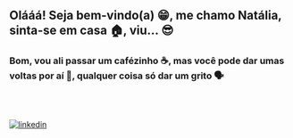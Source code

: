 ## Olááá! Seja bem-vindo(a) 😁, me chamo Natália, sinta-se em casa 🏠, viu... 😎
### Bom, vou ali passar um cafézinho ☕, mas você pode dar umas voltas por aí 👀, qualquer coisa só dar um grito 🗣
 
 <div align="center">
 <a href="https://github.com/b1z3rr4">
 <!--cards aqui-->
</div>
  
 <br>
<!--<div style="display: inline_block">
 <img align="center" src="https://img.shields.io/badge/HTML5-E34F26?style=for-the-badge&logo=html5&logoColor=white" alt="logo html5"/>
 <img align="center" src="https://img.shields.io/badge/CSS3-1572B6?style=for-the-badge&logo=css3&logoColor=white" alt="logo css3"/>
 <img align="center" src="https://img.shields.io/badge/JavaScript-323330?style=for-the-badge&logo=javascript&logoColor=F7DF1E" alt="logo javascript"/>
 <img align="center" src="https://img.shields.io/badge/Node.js-43853D?style=for-the-badge&logo=node.js&logoColor=white" alt="logo nodejs"/>
 <img align="center" src="https://img.shields.io/badge/MySQL-00000F?style=for-the-badge&logo=mysql&logoColor=white" alt="logo mysql"/>
 <img align="center" src="https://img.shields.io/badge/Python-14354C?style=for-the-badge&logo=python&logoColor=white" alt="logo python"/>
 <img align="center" src="https://img.shields.io/badge/PHP-777BB4?style=for-the-badge&logo=php&logoColor=white" alt="logo php"/>
 <img align="center" src="https://img.shields.io/badge/React-20232A?style=for-the-badge&logo=react&logoColor=61DAFB" alt="logo react"/>
 <img align="center" src="https://img.shields.io/badge/SQLite-07405E?style=for-the-badge&logo=sqlite&logoColor=white" alt="logo sqlite"/>
 <img align="center" src="https://img.shields.io/badge/MongoDB-4EA94B?style=for-the-badge&logo=mongodb&logoColor=white" alt="logo mongodb"/>
 <img align="center" src="https://img.shields.io/badge/Amazon_AWS-232F3E?style=for-the-badge&logo=amazon-aws&logoColor=white" alt="logo amazon"/>
 <img align="center" src="https://img.shields.io/badge/sequelize-323330?style=for-the-badge&logo=sequelize&logoColor=blue" alt="logo sequelize"/>
 <img align="center" src="https://img.shields.io/badge/Express.js-404D59?style=for-the-badge" alt="logo express"/>
 <img align="center" src="https://img.shields.io/badge/Sass-CC6699?style=for-the-badge&logo=sass&logoColor=white" alt="logo sass"/>
 <img align="center" src="https://img.shields.io/badge/json%20web%20tokens-323330?style=for-the-badge&logo=json-web-tokens&logoColor=pink" alt="logo jwt"/>
</div>-->
  
  ##
  
<div style="display: inline_block">
  <a href="https://www.linkedin.com/in/natalia-bezerra-437575229/" target="_blank"><img src="https://img.shields.io/badge/LinkedIn-0077B5?style=for-the-badge&logo=linkedin&logoColor=white" alt="linkedin"></a>
</div>
  
<!--
- 🔭 I’m currently working on ...
- 🌱 I’m currently learning ...
- 👯 I’m looking to collaborate on ...
- 🤔 I’m looking for help with ...
- 💬 Ask me about ...
- 📫 How to reach me: ...
- 😄 Pronouns: ...
- ⚡ Fun fact: ...
-->

